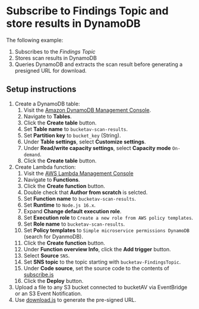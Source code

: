 # Subscribe to Findings Topic and store results in DynamoDB

The following example:

1. Subscribes to the *Findings Topic*
2. Stores scan results in DynamoDB
3. Queries DynamoDB and extracts the scan result before generating a presigned URL for download.

## Setup instructions

1. Create a DynamoDB table:
    1. Visit the [Amazon DynamoDB Management Console](https://console.aws.amazon.com/dynamodbv2/home#tables).
    2. Navigate to **Tables**.
    3. Click the **Create table** button.
    4. Set **Table name** to `bucketav-scan-results`.
    5. Set **Partition key** to `bucket_key` (String).
    6. Under **Table settings**, select **Customize settings**.
    7. Under **Read/write capacity settings**, select **Capacity mode** `On-demand`.
    8. Click the **Create table** button.
2. Create Lambda function:
    1. Visit the [AWS Lambda Management Console](https://console.aws.amazon.com/lambda/home#/functions)
    2. Navigate to **Functions**.
    3. Click the **Create function** button.
    4. Double check that **Author from scratch** is selcted.
    5. Set **Function name** to `bucketav-scan-results`.
    6. Set **Runtime** to `Node.js 16.x`.
    7. Expand **Change default execution role**.
    8. Set **Execution role** to `Create a new role from AWS policy templates`.
    9. Set **Role name** to `bucketav-scan-results`.
    10. Set **Policy templates** to `Simple microservice permissions DynamoDB` (search for DyanmoDB).
    11. Click the **Create function** button.
    12. Under **Function overview Info**, click the **Add trigger** button.
    13. Select **Source** `SNS`.
    14. Set **SNS topic** to the topic starting with `bucketav-FindingsTopic`.
    15. Under **Code source**, set the source code to the contents of [subscribe.js](subscribe.js)
    16. Click the **Deploy** button.
3. Upload a file to any S3 bucket connected to bucketAV via EventBridge or an S3 Event Notification.
4. Use [download.js](download.js) to generate the pre-signed URL.
